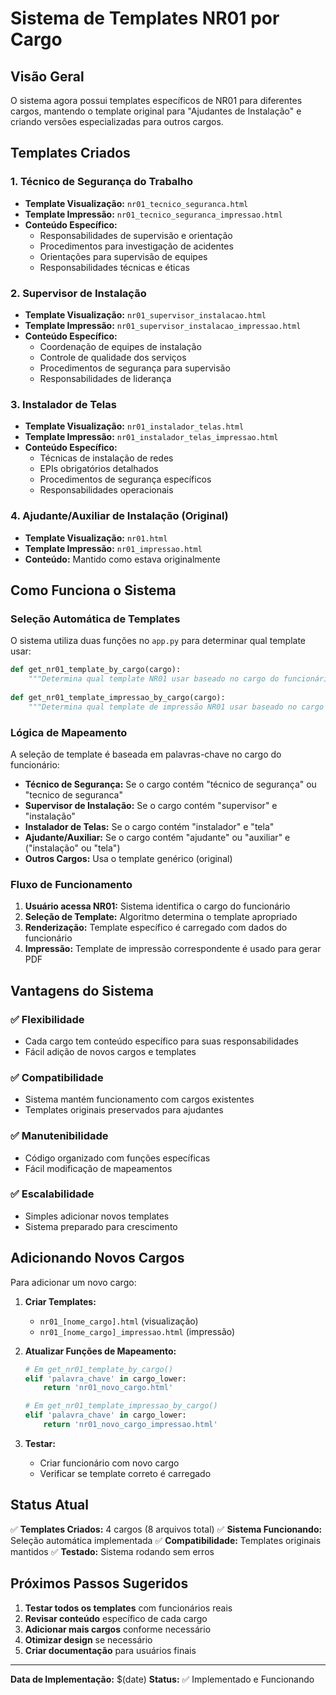 # Sistema de Templates NR01 por Cargo

## Visão Geral
O sistema agora possui templates específicos de NR01 para diferentes cargos, mantendo o template original para "Ajudantes de Instalação" e criando versões especializadas para outros cargos.

## Templates Criados

### 1. **Técnico de Segurança do Trabalho**
- **Template Visualização:** `nr01_tecnico_seguranca.html`
- **Template Impressão:** `nr01_tecnico_seguranca_impressao.html`
- **Conteúdo Específico:**
  - Responsabilidades de supervisão e orientação
  - Procedimentos para investigação de acidentes
  - Orientações para supervisão de equipes
  - Responsabilidades técnicas e éticas

### 2. **Supervisor de Instalação**
- **Template Visualização:** `nr01_supervisor_instalacao.html`
- **Template Impressão:** `nr01_supervisor_instalacao_impressao.html`
- **Conteúdo Específico:**
  - Coordenação de equipes de instalação
  - Controle de qualidade dos serviços
  - Procedimentos de segurança para supervisão
  - Responsabilidades de liderança

### 3. **Instalador de Telas**
- **Template Visualização:** `nr01_instalador_telas.html`
- **Template Impressão:** `nr01_instalador_telas_impressao.html`
- **Conteúdo Específico:**
  - Técnicas de instalação de redes
  - EPIs obrigatórios detalhados
  - Procedimentos de segurança específicos
  - Responsabilidades operacionais

### 4. **Ajudante/Auxiliar de Instalação** (Original)
- **Template Visualização:** `nr01.html`
- **Template Impressão:** `nr01_impressao.html`
- **Conteúdo:** Mantido como estava originalmente

## Como Funciona o Sistema

### Seleção Automática de Templates
O sistema utiliza duas funções no `app.py` para determinar qual template usar:

```python
def get_nr01_template_by_cargo(cargo):
    """Determina qual template NR01 usar baseado no cargo do funcionário"""
    
def get_nr01_template_impressao_by_cargo(cargo):
    """Determina qual template de impressão NR01 usar baseado no cargo do funcionário"""
```

### Lógica de Mapeamento
A seleção de template é baseada em palavras-chave no cargo do funcionário:

- **Técnico de Segurança:** Se o cargo contém "técnico de segurança" ou "tecnico de seguranca"
- **Supervisor de Instalação:** Se o cargo contém "supervisor" e "instalação"
- **Instalador de Telas:** Se o cargo contém "instalador" e "tela"
- **Ajudante/Auxiliar:** Se o cargo contém "ajudante" ou "auxiliar" e ("instalação" ou "tela")
- **Outros Cargos:** Usa o template genérico (original)

### Fluxo de Funcionamento

1. **Usuário acessa NR01:** Sistema identifica o cargo do funcionário
2. **Seleção de Template:** Algoritmo determina o template apropriado
3. **Renderização:** Template específico é carregado com dados do funcionário
4. **Impressão:** Template de impressão correspondente é usado para gerar PDF

## Vantagens do Sistema

### ✅ **Flexibilidade**
- Cada cargo tem conteúdo específico para suas responsabilidades
- Fácil adição de novos cargos e templates

### ✅ **Compatibilidade**
- Sistema mantém funcionamento com cargos existentes
- Templates originais preservados para ajudantes

### ✅ **Manutenibilidade**
- Código organizado com funções específicas
- Fácil modificação de mapeamentos

### ✅ **Escalabilidade**
- Simples adicionar novos templates
- Sistema preparado para crescimento

## Adicionando Novos Cargos

Para adicionar um novo cargo:

1. **Criar Templates:**
   - `nr01_[nome_cargo].html` (visualização)
   - `nr01_[nome_cargo]_impressao.html` (impressão)

2. **Atualizar Funções de Mapeamento:**
   ```python
   # Em get_nr01_template_by_cargo()
   elif 'palavra_chave' in cargo_lower:
       return 'nr01_novo_cargo.html'
   
   # Em get_nr01_template_impressao_by_cargo()
   elif 'palavra_chave' in cargo_lower:
       return 'nr01_novo_cargo_impressao.html'
   ```

3. **Testar:**
   - Criar funcionário com novo cargo
   - Verificar se template correto é carregado

## Status Atual

✅ **Templates Criados:** 4 cargos (8 arquivos total)
✅ **Sistema Funcionando:** Seleção automática implementada
✅ **Compatibilidade:** Templates originais mantidos
✅ **Testado:** Sistema rodando sem erros

## Próximos Passos Sugeridos

1. **Testar todos os templates** com funcionários reais
2. **Revisar conteúdo** específico de cada cargo
3. **Adicionar mais cargos** conforme necessário
4. **Otimizar design** se necessário
5. **Criar documentação** para usuários finais

---
**Data de Implementação:** $(date)
**Status:** ✅ Implementado e Funcionando
